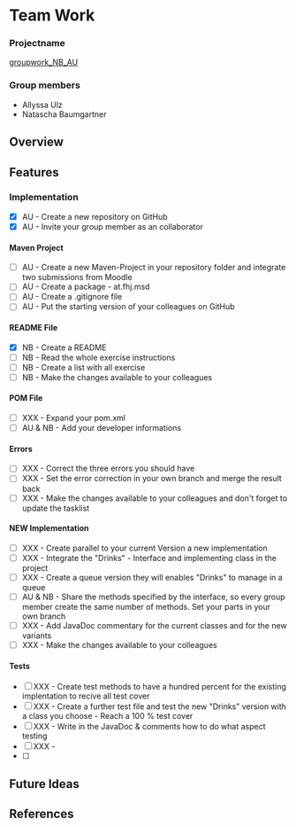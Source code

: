 # Team Work
### Projectname
[groupwork_NB_AU](https://github.com/AllyssaUlz/groupwork_NB_AU.git)

### Group members
* Allyssa Ulz
* Natascha Baumgartner

## Overview
## Features
### Implementation
- [x] AU - Create a new repository on GitHub
- [x] AU - Invite your group member as an collaborator

#### Maven Project
- [ ] AU - Create a new Maven-Project in your repository folder and integrate two submissions from Moodle
- [ ] AU - Create a package - at.fhj.msd
- [ ] AU - Create a .gitignore file
- [ ] AU - Put the starting version of your colleagues on GitHub

#### README File
- [x] NB - Create a README
- [ ] NB - Read the whole exercise instructions
- [ ] NB - Create a list with all exercise
- [ ] NB - Make the changes available to your colleagues

#### POM File
- [ ] XXX - Expand your pom.xml
- [ ] AU & NB - Add your developer informations

#### Errors
- [ ] XXX - Correct the three errors you should have
- [ ] XXX - Set the error correction in your own branch and merge the result back
- [ ] XXX - Make the changes available to your colleagues and don't forget to update the tasklist

#### NEW Implementation
- [ ] XXX - Create parallel to your current Version a new implementation
- [ ] XXX - Integrate the "Drinks" - Interface and implementing class in the project
- [ ] XXX - Create a queue version they will enables "Drinks" to manage in a queue
- [ ] AU & NB - Share the methods specified by the interface, so every group member create the same number of methods. Set your parts in your own branch
- [ ] XXX - Add JavaDoc commentary for the current classes and for the new variants
- [ ] XXX - Make the changes available to your colleagues

#### Tests
- [ ] XXX - Create test methods to have a hundred percent for the existing implentation to recive all test cover
- [ ] XXX - Create a further test file and test the new "Drinks" version with a class you choose - Reach a 100 % test cover
- [ ] XXX - Write in the JavaDoc & comments how to do what aspect testing
- [ ] XXX -
- [ ] 


## Future Ideas
## References